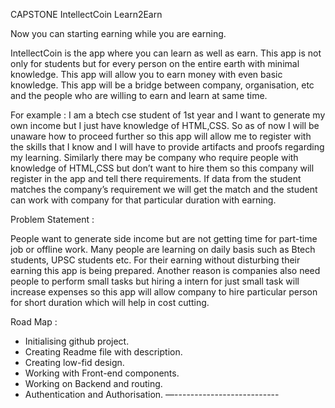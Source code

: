CAPSTONE
IntellectCoin
Learn2Earn

Now you can starting earning while you are earning.

IntellectCoin is the app where you can learn as well as earn. This app is not only for students but for every person on the entire earth with minimal knowledge. This app will allow you to earn money with even basic knowledge. This app will be a bridge between company, organisation, etc and the people who are willing to earn and learn at same time. 

For example :
 I am a btech cse student of 1st year and I want to generate my own income but I just have knowledge of HTML,CSS. So as of now I will be unaware how to proceed further so this app will allow me to register with the skills that I know and I will have to provide artifacts and proofs regarding my learning. Similarly there may be company who require people with knowledge of HTML,CSS but don’t want to hire them so this company will register in the app and tell there requirements. If data from the student matches the company’s requirement we will get the match and the student can work with company for that particular duration with earning.

Problem Statement : 

People want to generate side income but are not getting time for part-time job or offline work. Many people are learning on daily basis such as  Btech students, UPSC students etc. For their earning without disturbing their earning this app is being prepared. Another reason is companies also need people to perform small tasks but hiring a intern for just small task will increase expenses so this app will allow company to hire particular person for short duration which will help in cost cutting.

Road Map : 
- Initialising github project.
- Creating Readme file with description.
- Creating low-fid design.
- Working with Front-end components.
- Working on Backend and routing.
- Authentication and Authorisation.
—--------------------------


